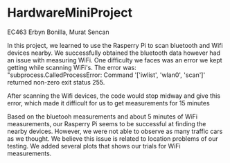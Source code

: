 # HardwareMiniProject 
EC463
Erbyn Bonilla, Murat Sencan

In this project, we learned to use the Rasperry Pi to scan bluetooth and Wifi devices nearby. We successfully obtained the bluetooth data however had an issue with measuring WiFi. One difficulty we faces was an error we kept getting while scanning WiFi's. 
The error was:
"subprocess.CalledProcessError: Command '['iwlist', 'wlan0', 'scan']' returned non-zero exit status 255.

After scanning the Wifi devices, the code would stop midway and give this error, which made it difficult for us to get measurements for 15 minutes

Based on the bluetooh measurements and about 5 minutes of WiFi measurements, our Rasperry Pi seems to be successful at finding the nearby devices.
However, we were not able to observe as many traffic cars as we thought. We believe this issue is related to location problems of our testing.
We added several plots that shows our trials for WiFi measurements.
